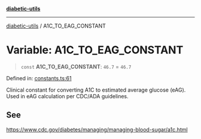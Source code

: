 [**diabetic-utils**](../README.md)

***

[diabetic-utils](../globals.md) / A1C\_TO\_EAG\_CONSTANT

# Variable: A1C\_TO\_EAG\_CONSTANT

> `const` **A1C\_TO\_EAG\_CONSTANT**: `46.7` = `46.7`

Defined in: [constants.ts:61](https://github.com/marklearst/diabetic-utils/blob/0d03b5cd2e2b5edbf58275075cc81d8df31ac230/src/constants.ts#L61)

Clinical constant for converting A1C to estimated average glucose (eAG).
Used in eAG calculation per CDC/ADA guidelines.

## See

https://www.cdc.gov/diabetes/managing/managing-blood-sugar/a1c.html
